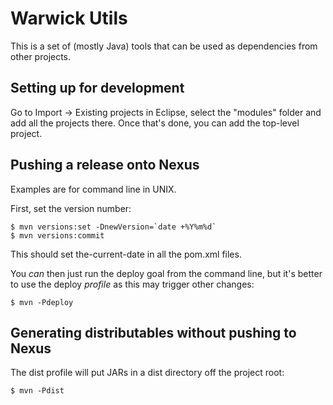 Warwick Utils
=============

This is a set of (mostly Java) tools that can be used as dependencies from other projects.

Setting up for development
-------------

Go to Import -> Existing projects in Eclipse, select the "modules" folder and add all the projects there. 
Once that's done, you can add the top-level project.

Pushing a release onto Nexus
-------------

Examples are for command line in UNIX.

First, set the version number:

    $ mvn versions:set -DnewVersion=`date +%Y%m%d`
    $ mvn versions:commit
    
This should set <version>the-current-date</version> in all the pom.xml files.

You _can_ then just run the deploy goal from the command line, but it's better to use the deploy *profile* as
this may trigger other changes:

    $ mvn -Pdeploy
    
Generating distributables without pushing to Nexus
-------------

The dist profile will put JARs in a dist directory off the project root:

    $ mvn -Pdist